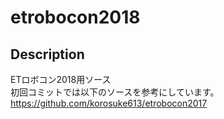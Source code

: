 # etrobocon2018

## Description
ETロボコン2018用ソース  
初回コミットでは以下のソースを参考にしています。  
https://github.com/korosuke613/etrobocon2017

